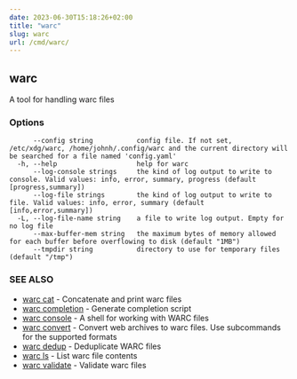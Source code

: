 ```yaml
---
date: 2023-06-30T15:18:26+02:00
title: "warc"
slug: warc
url: /cmd/warc/
---
```

## warc

A tool for handling warc files

### Options

```
      --config string           config file. If not set, /etc/xdg/warc, /home/johnh/.config/warc and the current directory will be searched for a file named 'config.yaml'
  -h, --help                    help for warc
      --log-console strings     the kind of log output to write to console. Valid values: info, error, summary, progress (default [progress,summary])
      --log-file strings        the kind of log output to write to file. Valid values: info, error, summary (default [info,error,summary])
  -L, --log-file-name string    a file to write log output. Empty for no log file
      --max-buffer-mem string   the maximum bytes of memory allowed for each buffer before overflowing to disk (default "1MB")
      --tmpdir string           directory to use for temporary files (default "/tmp")
```

### SEE ALSO

* [warc cat](../warc_cat/)	 - Concatenate and print warc files
* [warc completion](../warc_completion/)	 - Generate completion script
* [warc console](../warc_console/)	 - A shell for working with WARC files
* [warc convert](../warc_convert/)	 - Convert web archives to warc files. Use subcommands for the supported formats
* [warc dedup](../warc_dedup/)	 - Deduplicate WARC files
* [warc ls](../warc_ls/)	 - List warc file contents
* [warc validate](../warc_validate/)	 - Validate warc files

